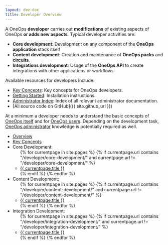 ```yaml
---
layout: dev-doc
title: Developer Overview
---
```


A OneOps __developer__ carries out __modifications__ of existing aspects of OneOps __or adds new aspects__. Typical
developer activities are:

- __Core development__: Development on any component of the __OneOps application__ stack itself
- __Content development__: Creation and maintenance of __OneOps packs__ and __circuits__.
- __Integrations development__:  Usage of the __OneOps API__ to create integrations with other applications or workflows

Available resources for developers include:

- [Key Concepts](/developer/key-concepts): Key concepts for OneOps developers.
- [Getting Started](/developer/getting-started): Installation instructions.
- [Administrator Index](/developer/developer-index.html): Index of all relevant administrator documentation.
- [All source code on GitHub]({{ site.github_url }})

At a minimum a developer needs to understand the basic concepts of [OneOps itself](/general/about.html) and
for [OneOps users](/user/overview/). Depending on the development task, [OneOps administrator](/admin/index.html)
knowledge is potentially required as well.


<ul>
  <li><a href="/developer/">Overview</a></li>
  <li><a href="/developer/general/key-concepts.html" >Key Concepts</a></li>
  <li>Core Development: 
    <ul>
      {% for currentpage in site.pages %}
        {% if currentpage.url contains "/developer/core-development/" and currentpage.url != "/developer/core-development/" %}
        <li><a href="{{ currentpage.url }}">{{ currentpage.title }}</a></li>
        {% endif %}
      {% endfor %}
    </ul>
  </li>
  <li>Content Development:
    <ul>
      {% for currentpage in site.pages %}
        {% if currentpage.url contains "/developer/content-development/" and currentpage.url != "/developer/content-development/" %}
        <li><a href="{{ currentpage.url }}">{{ currentpage.title }}</a></li>
        {% endif %}
      {% endfor %}
    </ul>
  </li>
  <li>Integration Development:
    <ul>
      {% for currentpage in site.pages %}
        {% if currentpage.url contains "/developer/integration-development/" and currentpage.url != "/developer/integration-development/" %}
        <li><a href="{{ currentpage.url }}">{{ currentpage.title }}</a></li>
        {% endif %}
      {% endfor %}
    </ul>
  </li>
</ul>

